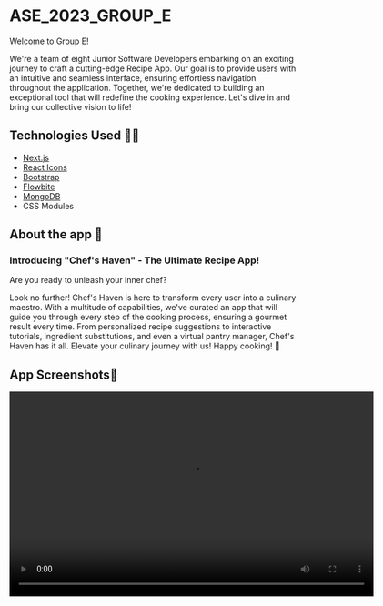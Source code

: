 # ASE_2023_GROUP_E


Welcome to Group E!

We're a team of eight Junior Software Developers embarking on an exciting journey to craft a cutting-edge Recipe App. Our goal is to provide 
users with an intuitive and seamless interface, ensuring effortless navigation throughout the application. Together,
we're dedicated to building an exceptional tool that will redefine the cooking experience. Let's dive in and bring our collective vision to life!


## Technologies Used :technologist:

- [Next.js](https://nextjs.org/)
- [React Icons](https://react-icons.github.io/react-icons/)
- [Bootstrap](https://getbootstrap.com/)
- [Flowbite](https://flowbite.com/)
- [MongoDB](https://www.mongodb.com/)
- CSS Modules

## About the app :shallow_pan_of_food:


### Introducing "Chef's Haven" - The Ultimate Recipe App!

Are you ready to unleash your inner chef?

Look no further! Chef's Haven is here to transform every user into a culinary maestro. 
With a multitude of capabilities, we've curated an app that will guide you through every step of the cooking process,
ensuring a gourmet result every time. From personalized recipe suggestions to interactive tutorials,
ingredient substitutions, and even a virtual pantry manager,
Chef's Haven has it all. Elevate your culinary journey with us! Happy cooking! 🍴

## App Screenshots:iphone:


<video id="myVideo" width="640" height="360" controls>
    <source src="./public/images/ezgif.com-crop.mp4" type="video/mp4">
    Your browser does not support the video tag.
</video>

